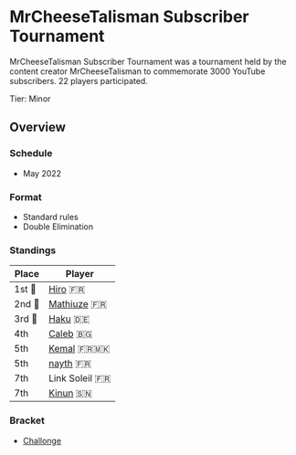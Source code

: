 # MrCheeseTalisman Subscriber Tournament

MrCheeseTalisman Subscriber Tournament was a tournament held by the content creator MrCheeseTalisman to commemorate 3000 YouTube subscribers. 22 players participated.

Tier: Minor

## Overview

### Schedule
- May 2022

### Format
- Standard rules
- Double Elimination

### Standings

|Place|Player|
|-|-|
|1st :1st_place_medal:|[Hiro](../../players/french/vivi.md) :fr:|
|2nd :2nd_place_medal:|[Mathiuze](../../players/french/mathiuze.md) :fr:|
|3rd :3rd_place_medal:|[Haku](../../players/german/haku.md) :de:|
|4th|[Caleb](../../players/bulgarian/caleb.md) :bulgaria:|
|5th|[Kemal](../../players/french/kemal.md) :fr::macedonia:|
|5th|[nayth](../../players/french/nayth.md) :fr:|
|7th|Link Soleil :fr:|
|7th|[Kinun](../../players/senegalese/kinun.md) :senegal:|

### Bracket
- [Challonge](https://challonge.com/Ricardo1milos1carte1kiwi)